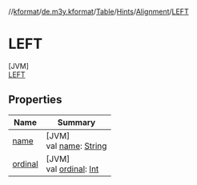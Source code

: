 //[kformat](../../../../../../index.md)/[de.m3y.kformat](../../../../index.md)/[Table](../../../index.md)/[Hints](../../index.md)/[Alignment](../index.md)/[LEFT](index.md)

# LEFT

[JVM]\
[LEFT](index.md)

## Properties

| Name | Summary |
|---|---|
| [name](../../-key/-separator/index.md#-372974862%2FProperties%2F-1067530276) | [JVM]<br>val [name](../../-key/-separator/index.md#-372974862%2FProperties%2F-1067530276): [String](https://kotlinlang.org/api/core/kotlin-stdlib/kotlin/-string/index.html) |
| [ordinal](../../-key/-separator/index.md#-739389684%2FProperties%2F-1067530276) | [JVM]<br>val [ordinal](../../-key/-separator/index.md#-739389684%2FProperties%2F-1067530276): [Int](https://kotlinlang.org/api/core/kotlin-stdlib/kotlin/-int/index.html) |